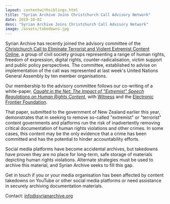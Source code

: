 ```yaml
---
layout: contentwithsiblings.html
title: "Syrian Archive Joins Christchurch Call Advisory Network"
date: 2019-10-02
desc: "Syrian Archive Joins Christchurch Call Advisory Network"
image: /assets/takedowns.jpg
---
```


Syrian Archive has recently joined the advisory committee of the [Christchurch Call to Eliminate Terrorist and Violent Extremist Content Online](https://www.christchurchcall.com), a group of civil society groups representing a range of human rights, freedom of expression, digital rights, counter-radicalisation, victim support and public policy perspectives. The committee, established to advise on implementation of the call was represented at last week's United Nations General Assembly by ten member organisations.

Our membership to the advisory committee follows our co-writing of a white-paper, [*Caught in the Net: The Impact of "Extremist" Speech Regulations on Human Rights Content*](https://syrianarchive.org/en/tech-advocacy/impact-extremist-human-rights.html), with [Witness](https://www.witness.org/) and the [Electronic Frontier Foundation](https://www.eff.org/?).

That paper, submitted to the government of New Zealand earlier this year, demonstrates that in seeking to remove so-called "extremist" or "terrorist" content governments and platforms run the risk of inadvertently removing critical documentation of human rights violations and other crimes. In some cases, this content may be the only evidence that a crime has been committed and has the potential to hinder accountability efforts.

Social media platforms have become accidental archives, but takedowns have proven they are no place for long-term, safe storage of materials depicting human rights violations. Alternate strategies must be used to archive this material, and Syrian Archive seeks to fill this gap.

Get in touch if you or your media organisation has been affected by content takedowns on YouTube or other social media platforms or need assistance in securely archiving documentation materials.

Contact: info@syrianarchive.org
